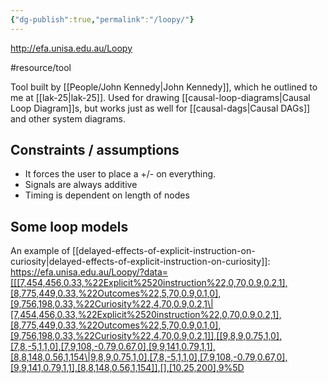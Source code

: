 ```yaml
---
{"dg-publish":true,"permalink":"/loopy/"}
---
```


http://efa.unisa.edu.au/Loopy

#resource/tool 

Tool built by [[People/John Kennedy\|John Kennedy]], which he outlined to me at [[lak-25\|lak-25]]. Used for drawing [[causal-loop-diagrams\|Causal Loop Diagram]]s, but works just as well for [[causal-dags\|Causal DAGs]] and other system diagrams. 

## Constraints / assumptions

- It forces the user to place a +/- on everything.
- Signals are always additive
- Timing is dependent on length of nodes

## Some loop models

An example of [[delayed-effects-of-explicit-instruction-on-curiosity\|delayed-effects-of-explicit-instruction-on-curiosity]]: https://efa.unisa.edu.au/Loopy/?data=[[[7,454,456,0.33,%22Explicit%2520instruction%22,0,70,0.9,0.2,1],[8,775,449,0.33,%22Outcomes%22,5,70,0.9,0.1,0],[9,756,198,0.33,%22Curiosity%22,4,70,0.9,0.2,1\|[7,454,456,0.33,%22Explicit%2520instruction%22,0,70,0.9,0.2,1],[8,775,449,0.33,%22Outcomes%22,5,70,0.9,0.1,0],[9,756,198,0.33,%22Curiosity%22,4,70,0.9,0.2,1]],[[9,8,9,0.75,1,0],[7,8,-5,1,1,0],[7,9,108,-0.79,0.67,0],[9,9,141,0.79,1,1],[8,8,148,0.56,1,154\|9,8,9,0.75,1,0],[7,8,-5,1,1,0],[7,9,108,-0.79,0.67,0],[9,9,141,0.79,1,1],[8,8,148,0.56,1,154]],[],[10,25,200],9%5D